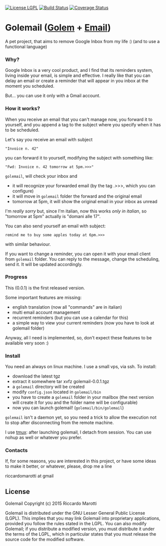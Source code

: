 [![License LGPL](https://img.shields.io/badge/license-LGPL-brightgreen.svg)](http://www.gnu.org/licenses/lgpl-3.0.txt)
[![Build Status](https://travis-ci.org/riccardomarotti/golemail.svg?branch=master)](https://travis-ci.org/riccardomarotti/golemail)
[![Coverage Status](https://coveralls.io/repos/github/riccardomarotti/golemail/badge.svg?branch=master)](https://coveralls.io/github/riccardomarotti/golemail?branch=master)


# Golemail ([Golem](https://en.wikipedia.org/wiki/Golem) + [Email](https://en.wikipedia.org/wiki/Email)) #

A pet project, that  aims to remove Google Inbox from  my life :) (and
to use a functional language)

### Why?

Google Inbox  is a very  cool product, and  I find that  its reminders
system, living inside  your email, is simple and  effective.  I really
like that you can delay an email or create a reminder that will appear
in you inbox at the moment you scheduled.

But... you can use it only with a Gmail account.


### How it works?

When you receive an email that you can't manage now, you forward it to
yourself, and you  append a tag to the subject  where you specify when
it has to be scheduled.

Let's say you receive an email with subject

    "Invoice n. 42"

you can forward  it to yourself, modifying the  subject with something
like:

    "Fwd: Invoice n. 42 tomorrow at 5pm.>>>"

`golemail`, will check your inbox and

- it will recognize  your forwarded email (by the tag  .>>>, which you
  can configure)
- it will move in `golemail` folder the forward and the original email
- tomorrow at  5pm, it will show  the original email in  your inbox as
  unread

I'm *really  sorry* but, since  I'm italian,  now this works  *only in
italian*, so "tomorrow at 5pm" actually is "domani alle 17".

You can also send yourself an email with subject:

    remind me to buy some apples today at 6pm.>>>

with similar behaviour.

If you  want to  change a reminder,  you can open  it with  your email
client from  `golemail` folder. You  can reply to the  message, change
the scheduling, send it. It will be updated accordingly.


### Progress

This (0.0.1) is the first released version.

Some important features are missing:
- english translation (now all "commands" are in italian)
- multi email account management
- recurrent reminders (but you can use a calendar for this)
- a simple way to view your current reminders (now you have to look at
  golemail folder)

Anyway, all I need is implemented,  so, don't expect these features to
be available very soon :)


### Install

You need an always  on linux machine. I use a small  vps, via ssh.  To
install:

- download the latest tgz
- extract it somewhere
    tar xvfz golemail-0.0.1.tgz
- a `golemail` directory will be created
- modify `config.json` located in `golemail/bin`
- you have  to create a  `golemail` folder  in your mailbox  (the next
  version  will  create  it  for  you and  the  folder  name  will  be
  configurable)
- now you can launch golemail! (`golemail/bin/golemail`)

`golemail`  isn't a  daemon yet,  so  you need  a trick  to allow  the
execution not to stop after disconnecting from the remote machine.

I  use [tmux](https://tmux.github.io/):  after  launching golemail,  I
detach  from session.   You  can use  nohup as  well  or whatever  you
prefer.


### Contacts

If, for some reasons, you are interested in this project, or have some
ideas to make it better, or whatever, please, drop me a line

riccardomarotti at gmail


License
-------

Golemail
Copyright (c) 2015 Riccardo Marotti

Golemail is  distributed under the  GNU Lesser General  Public License
(LGPL).   This implies  that you  may link  Golemail into  proprietary
applications, provided you  follow the rules stated in  the LGPL.  You
can also  modify Golemail; if  you distribute a modified  version, you
must distribute  it under the terms  of the LGPL, which  in particular
states  that  you  must  release  the source  code  for  the  modified
software.
